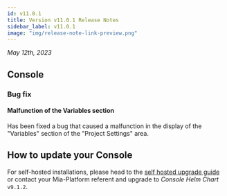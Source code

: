 ```yaml
---
id: v11.0.1
title: Version v11.0.1 Release Notes
sidebar_label: v11.0.1
image: "img/release-note-link-preview.png"
---
```


_May 12th, 2023_

## Console

### Bug fix

#### Malfunction of the Variables section

Has been fixed a bug that caused a malfunction in the display of the "Variables" section of the "Project Settings" area.

## How to update your Console

For self-hosted installations, please head to the [self hosted upgrade guide](/self_hosted/installation-chart/100_how_to_upgrade.md#v11---version-upgrades) or contact your Mia-Platform referent and upgrade to _Console Helm Chart_ `v9.1.2`.

